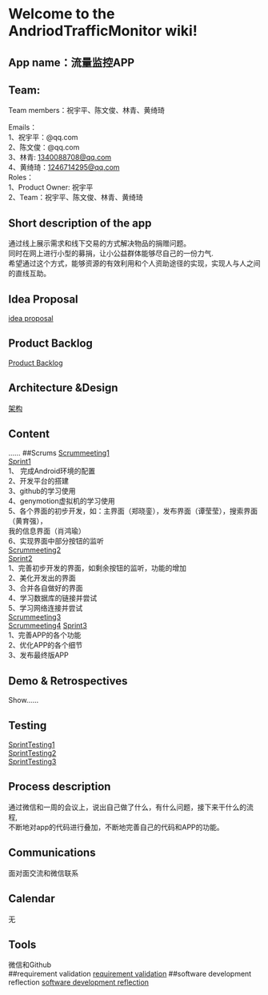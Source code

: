 # Welcome to the AndriodTrafficMonitor wiki!
## App name：流量监控APP
## Team: 
Team members：祝宇平、陈文俊、林青、黄绮琦  
  
Emails：  
1、祝宇平：@qq.com  
2、陈文俊：@qq.com  
3、林青: 1340088708@qq.com  
4、黄绮琦：1246714295@qq.com  
Roles：  
1、Product Owner: 祝宇平   
2、Team：祝宇平、陈文俊、林青、黄绮琦 

## Short description of the app
通过线上展示需求和线下交易的方式解决物品的捐赠问题。  
同时在网上进行小型的募捐，让小公益群体能够尽自己的一份力气.  
希望通过这个方式，能够资源的有效利用和个人资助途径的实现，实现人与人之间的直线互助。  
	
## Idea Proposal
[idea proposal](https://github.com/gdufeZLYL/gdufezlyl.github.com/wiki)
## Product Backlog
[Product Backlog](https://github.com/fighting4/AndroidTrafficMonitor/wiki/Product-Backlog)
## Architecture &Design
[架构](http://ww2.sinaimg.cn/bmiddle/88c34061gw1exhex9nss0j20s80l2jtj.jpg)
## Content
……
##Scrums
[Scrummeeting1](https://github.com/fighting4/AndroidTrafficMonitor/wiki/Sprint-meeting1)  
[Sprint1](http://pan.baidu.com/s/1kT5xXp9)  
1、 完成Android环境的配置  
2、开发平台的搭建  
3、github的学习使用  
4、genymotion虚拟机的学习使用  
5、各个界面的初步开发，如：主界面（郑晓銮），发布界面（谭莹莹），搜索界面（黄育强），  
                         我的信息界面（肖鸿瑜）  
6、实现界面中部分按钮的监听   
[Scrummeeting2](http://pan.baidu.com/s/1bn6usgv)  
[Sprint2](http://pan.baidu.com/s/1mg2Eh1Q)  
1、完善初步开发的界面，如剩余按钮的监听，功能的增加  
2、美化开发出的界面  
3、合并各自做好的界面  
4、学习数据库的链接并尝试  
5、学习网络连接并尝试     
[Scrummeeting3](http://pan.baidu.com/s/1sjsu5EP)  
[Scrummeeting4](https://github.com/zxluan/youni/wiki/Scrummeting4)
[Sprint3](http://pan.baidu.com/s/1mgvS5NM)  
1、完善APP的各个功能  
2、优化APP的各个细节  
3、发布最终版APP  
## Demo & Retrospectives
Show……  
## Testing  
[SprintTesting1](https://github.com/zxluan/youni/wiki/SprintTesting1)  
[SprintTesting2](https://github.com/zxluan/youni/wiki/SprintTesting2)   
[SprintTesting3](https://github.com/zxluan/youni/wiki/SprintTesting3)  
## Process description
通过微信和一周的会议上，说出自己做了什么，有什么问题，接下来干什么的流程,  
不断地对app的代码进行叠加，不断地完善自己的代码和APP的功能。  
## Communications
面对面交流和微信联系  
## Calendar 
无  
## Tools
微信和Github  
##requirement validation
[requirement validation](https://github.com/zxluan/youni/wiki/requirement-validation)
##software development reflection
[software development reflection](https://github.com/zxluan/youni/wiki/software-development-reflection)